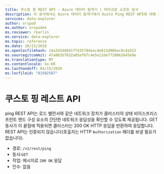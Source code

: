 ```yaml
---
title: 쿠스토 핑 REST API - Azure 데이터 탐색기 | 마이크로 소프트 문서
description: 이 문서에서는 Azure 데이터 탐색기에서 Kusto Ping REST API에 대해 설명합니다.
services: data-explorer
author: orspod
ms.author: orspodek
ms.reviewer: rkarlin
ms.service: data-explorer
ms.topic: reference
ms.date: 10/23/2018
ms.openlocfilehash: 14a3d3dd641ff435784eac4e813d98bac8c4a552
ms.sourcegitcommit: 47a002b7032a05ef67c4e5e12de7720062645e9e
ms.translationtype: MT
ms.contentlocale: ko-KR
ms.lasthandoff: 04/15/2020
ms.locfileid: "81502587"
---
```

# <a name="kusto-ping-rest-api"></a>쿠스토 핑 레스트 API

ping REST API는 로드 밸런서와 같은 네트워크 장치가 클러스터의 상태 비이스프리스 프런트 엔드 구성 요소의 간단한 네트워크 응답성을 확인할 수 있도록 제공됩니다. GET 동사가 이 끝점에 적용되면 클러스터는 200 OK HTTP 응답을 반환하여 응답합니다. REST API는 인증되지 않습니다(호출자는 HTTP `Authorization` 헤더를 보낼 필요가 없습니다).

- 경로: `/v1/rest/ping`
- 동사:`GET`
- 작업: 메시지로 `200 OK` 응답
- 인수: 없음